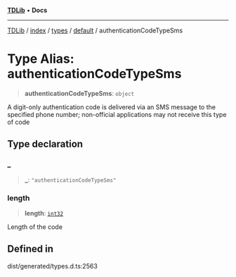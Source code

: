 [**TDLib**](../../../../../../README.md) • **Docs**

***

[TDLib](../../../../../../modules.md) / [index](../../../../../README.md) / [types](../../../README.md) / [default](../README.md) / authenticationCodeTypeSms

# Type Alias: authenticationCodeTypeSms

> **authenticationCodeTypeSms**: `object`

A digit-only authentication code is delivered via an SMS message to the specified phone number; non-official applications may not receive this type of code

## Type declaration

### \_

> **\_**: `"authenticationCodeTypeSms"`

### length

> **length**: [`int32`](int32.md)

Length of the code

## Defined in

dist/generated/types.d.ts:2563
